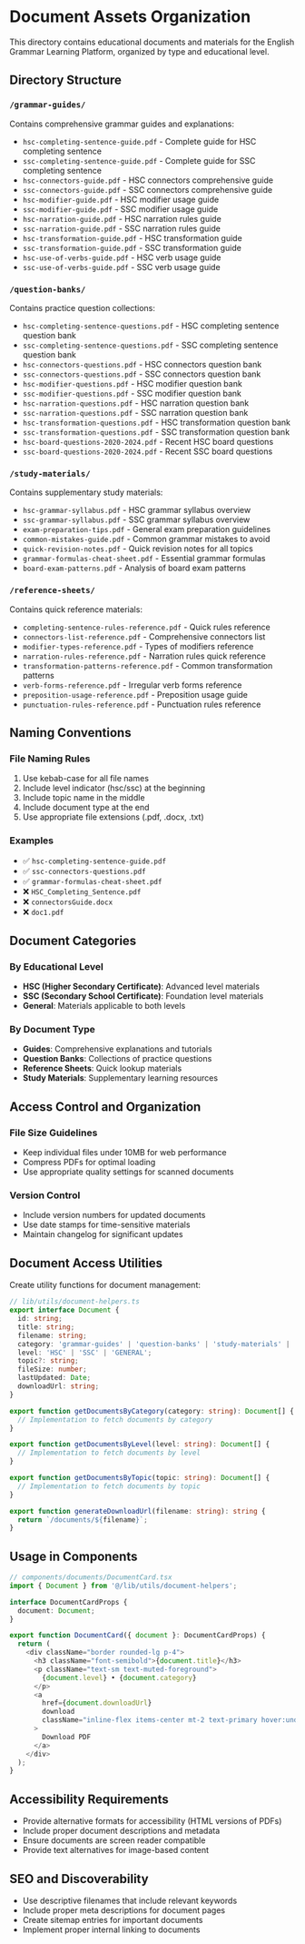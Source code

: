 # Document Assets Organization

This directory contains educational documents and materials for the English Grammar Learning Platform, organized by type and educational level.

## Directory Structure

### `/grammar-guides/`
Contains comprehensive grammar guides and explanations:
- `hsc-completing-sentence-guide.pdf` - Complete guide for HSC completing sentence
- `ssc-completing-sentence-guide.pdf` - Complete guide for SSC completing sentence
- `hsc-connectors-guide.pdf` - HSC connectors comprehensive guide
- `ssc-connectors-guide.pdf` - SSC connectors comprehensive guide
- `hsc-modifier-guide.pdf` - HSC modifier usage guide
- `ssc-modifier-guide.pdf` - SSC modifier usage guide
- `hsc-narration-guide.pdf` - HSC narration rules guide
- `ssc-narration-guide.pdf` - SSC narration rules guide
- `hsc-transformation-guide.pdf` - HSC transformation guide
- `ssc-transformation-guide.pdf` - SSC transformation guide
- `hsc-use-of-verbs-guide.pdf` - HSC verb usage guide
- `ssc-use-of-verbs-guide.pdf` - SSC verb usage guide

### `/question-banks/`
Contains practice question collections:
- `hsc-completing-sentence-questions.pdf` - HSC completing sentence question bank
- `ssc-completing-sentence-questions.pdf` - SSC completing sentence question bank
- `hsc-connectors-questions.pdf` - HSC connectors question bank
- `ssc-connectors-questions.pdf` - SSC connectors question bank
- `hsc-modifier-questions.pdf` - HSC modifier question bank
- `ssc-modifier-questions.pdf` - SSC modifier question bank
- `hsc-narration-questions.pdf` - HSC narration question bank
- `ssc-narration-questions.pdf` - SSC narration question bank
- `hsc-transformation-questions.pdf` - HSC transformation question bank
- `ssc-transformation-questions.pdf` - SSC transformation question bank
- `hsc-board-questions-2020-2024.pdf` - Recent HSC board questions
- `ssc-board-questions-2020-2024.pdf` - Recent SSC board questions

### `/study-materials/`
Contains supplementary study materials:
- `hsc-grammar-syllabus.pdf` - HSC grammar syllabus overview
- `ssc-grammar-syllabus.pdf` - SSC grammar syllabus overview
- `exam-preparation-tips.pdf` - General exam preparation guidelines
- `common-mistakes-guide.pdf` - Common grammar mistakes to avoid
- `quick-revision-notes.pdf` - Quick revision notes for all topics
- `grammar-formulas-cheat-sheet.pdf` - Essential grammar formulas
- `board-exam-patterns.pdf` - Analysis of board exam patterns

### `/reference-sheets/`
Contains quick reference materials:
- `completing-sentence-rules-reference.pdf` - Quick rules reference
- `connectors-list-reference.pdf` - Comprehensive connectors list
- `modifier-types-reference.pdf` - Types of modifiers reference
- `narration-rules-reference.pdf` - Narration rules quick reference
- `transformation-patterns-reference.pdf` - Common transformation patterns
- `verb-forms-reference.pdf` - Irregular verb forms reference
- `preposition-usage-reference.pdf` - Preposition usage guide
- `punctuation-rules-reference.pdf` - Punctuation rules reference

## Naming Conventions

### File Naming Rules
1. Use kebab-case for all file names
2. Include level indicator (hsc/ssc) at the beginning
3. Include topic name in the middle
4. Include document type at the end
5. Use appropriate file extensions (.pdf, .docx, .txt)

### Examples
- ✅ `hsc-completing-sentence-guide.pdf`
- ✅ `ssc-connectors-questions.pdf`
- ✅ `grammar-formulas-cheat-sheet.pdf`
- ❌ `HSC_Completing_Sentence.pdf`
- ❌ `connectorsGuide.docx`
- ❌ `doc1.pdf`

## Document Categories

### By Educational Level
- **HSC (Higher Secondary Certificate)**: Advanced level materials
- **SSC (Secondary School Certificate)**: Foundation level materials
- **General**: Materials applicable to both levels

### By Document Type
- **Guides**: Comprehensive explanations and tutorials
- **Question Banks**: Collections of practice questions
- **Reference Sheets**: Quick lookup materials
- **Study Materials**: Supplementary learning resources

## Access Control and Organization

### File Size Guidelines
- Keep individual files under 10MB for web performance
- Compress PDFs for optimal loading
- Use appropriate quality settings for scanned documents

### Version Control
- Include version numbers for updated documents
- Use date stamps for time-sensitive materials
- Maintain changelog for significant updates

## Document Access Utilities

Create utility functions for document management:

```typescript
// lib/utils/document-helpers.ts
export interface Document {
  id: string;
  title: string;
  filename: string;
  category: 'grammar-guides' | 'question-banks' | 'study-materials' | 'reference-sheets';
  level: 'HSC' | 'SSC' | 'GENERAL';
  topic?: string;
  fileSize: number;
  lastUpdated: Date;
  downloadUrl: string;
}

export function getDocumentsByCategory(category: string): Document[] {
  // Implementation to fetch documents by category
}

export function getDocumentsByLevel(level: string): Document[] {
  // Implementation to fetch documents by level
}

export function getDocumentsByTopic(topic: string): Document[] {
  // Implementation to fetch documents by topic
}

export function generateDownloadUrl(filename: string): string {
  return `/documents/${filename}`;
}
```

## Usage in Components

```typescript
// components/documents/DocumentCard.tsx
import { Document } from '@/lib/utils/document-helpers';

interface DocumentCardProps {
  document: Document;
}

export function DocumentCard({ document }: DocumentCardProps) {
  return (
    <div className="border rounded-lg p-4">
      <h3 className="font-semibold">{document.title}</h3>
      <p className="text-sm text-muted-foreground">
        {document.level} • {document.category}
      </p>
      <a
        href={document.downloadUrl}
        download
        className="inline-flex items-center mt-2 text-primary hover:underline"
      >
        Download PDF
      </a>
    </div>
  );
}
```

## Accessibility Requirements

- Provide alternative formats for accessibility (HTML versions of PDFs)
- Include proper document descriptions and metadata
- Ensure documents are screen reader compatible
- Provide text alternatives for image-based content

## SEO and Discoverability

- Use descriptive filenames that include relevant keywords
- Include proper meta descriptions for document pages
- Create sitemap entries for important documents
- Implement proper internal linking to documents